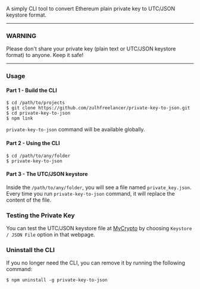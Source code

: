A simply CLI tool to convert Ethereum plain private key to UTC/JSON keystore format.

---

### WARNING

Please don't share your private key (plain text or UTC/JSON keystore format) to anyone. Keep it safe!

---

### Usage

#### Part 1 - Build the CLI

```
$ cd /path/to/projects
$ git clone https://github.com/zulhfreelancer/private-key-to-json.git
$ cd private-key-to-json
$ npm link
```

`private-key-to-json` command will be available globally.

#### Part 2 - Using the CLI

```
$ cd /path/to/any/folder
$ private-key-to-json
```

#### Part 3 - The UTC/JSON keystore

Inside the `/path/to/any/folder`, you will see a file named `private_key.json`. Every time you run `private-key-to-json` command, it will replace the content of the file.

### Testing the Private Key

You can test the UTC/JSON keystore file at [MyCrypto](https://legacy.mycrypto.com/#view-wallet-info) by choosing `Keystore / JSON File` option in that webpage.

### Uninstall the CLI

If you no longer need the CLI, you can remove it by running the following command:

```
$ npm uninstall -g private-key-to-json
```
